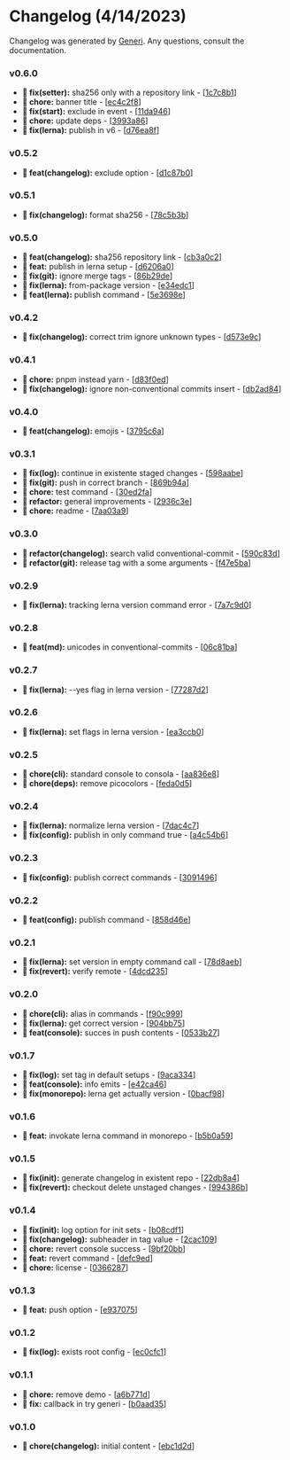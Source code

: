 # Changelog (4/14/2023)

Changelog was generated by [Generi](https://github.com/betterwrite/generi). Any questions, consult the documentation.

### v0.6.0

* **🔧 fix(setter):** sha256 only with a repository link - [[1c7c8b1](https://github.com/betterwrite/generi/commit/1c7c8b1)]
* **🚧 chore:** banner title - [[ec4c2f8](https://github.com/betterwrite/generi/commit/ec4c2f8)]
* **🔧 fix(start):** exclude in event - [[11da946](https://github.com/betterwrite/generi/commit/11da946)]
* **🚧 chore:** update deps - [[3993a86](https://github.com/betterwrite/generi/commit/3993a86)]
* **🔧 fix(lerna):** publish in v6 - [[d76ea8f](https://github.com/betterwrite/generi/commit/d76ea8f)]

### v0.5.2

* **🎉 feat(changelog):** exclude option - [[d1c87b0](https://github.com/betterwrite/generi/commit/d1c87b0)]

### v0.5.1

* **🔧 fix(changelog):** format sha256 - [[78c5b3b](https://github.com/betterwrite/generi/commit/78c5b3b)]

### v0.5.0

* **🎉 feat(changelog):** sha256 repository link - [[cb3a0c2](https://github.com/betterwrite/generi/commit/cb3a0c2)]
* **🎉 feat:** publish in lerna setup - [[d6206a0](https://github.com/betterwrite/generi/commit/d6206a0)]
* **🔧 fix(git):** ignore merge tags - [[86b29de](https://github.com/betterwrite/generi/commit/86b29de)]
* **🔧 fix(lerna):** from-package version - [[e34edc1](https://github.com/betterwrite/generi/commit/e34edc1)]
* **🎉 feat(lerna):** publish command - [[5e3698e](https://github.com/betterwrite/generi/commit/5e3698e)]

### v0.4.2

* **🔧 fix(changelog):** correct trim ignore unknown types - [[d573e9c](https://github.com/betterwrite/generi/commit/d573e9c)]

### v0.4.1

* **🚧 chore:** pnpm instead yarn - [[d83f0ed](https://github.com/betterwrite/generi/commit/d83f0ed)]
* **🔧 fix(changelog):** ignore non-conventional commits insert - [[db2ad84](https://github.com/betterwrite/generi/commit/db2ad84)]

### v0.4.0

* **🎉 feat(changelog):** emojis - [[3795c6a](https://github.com/betterwrite/generi/commit/3795c6a)]

### v0.3.1

* **🔧 fix(log):** continue in existente staged changes - [[598aabe](https://github.com/betterwrite/generi/commit/598aabe)]
* **🔧 fix(git):** push in correct branch - [[869b94a](https://github.com/betterwrite/generi/commit/869b94a)]
* **🚧 chore:** test command - [[30ed2fa](https://github.com/betterwrite/generi/commit/30ed2fa)]
* **🚩 refactor:** general improvements - [[2936c3e](https://github.com/betterwrite/generi/commit/2936c3e)]
* **🚧 chore:** readme - [[7aa03a9](https://github.com/betterwrite/generi/commit/7aa03a9)]

### v0.3.0

* **🚩 refactor(changelog):** search valid conventional-commit - [[590c83d](https://github.com/betterwrite/generi/commit/590c83d)]
* **🚩 refactor(git):** release tag with a some arguments - [[f47e5ba](https://github.com/betterwrite/generi/commit/f47e5ba)]

### v0.2.9

* **🔧 fix(lerna):** tracking lerna version command error - [[7a7c9d0](https://github.com/betterwrite/generi/commit/7a7c9d0)]

### v0.2.8

* **🎉 feat(md):** unicodes in conventional-commits - [[06c81ba](https://github.com/betterwrite/generi/commit/06c81ba)]

### v0.2.7

* **🔧 fix(lerna):** --yes flag in lerna version - [[77287d2](https://github.com/betterwrite/generi/commit/77287d2)]

### v0.2.6

* **🔧 fix(lerna):** set flags in lerna version - [[ea3ccb0](https://github.com/betterwrite/generi/commit/ea3ccb0)]

### v0.2.5

* **🚧 chore(cli):** standard console to consola - [[aa836e8](https://github.com/betterwrite/generi/commit/aa836e8)]
* **🚧 chore(deps):** remove picocolors - [[feda0d5](https://github.com/betterwrite/generi/commit/feda0d5)]

### v0.2.4

* **🔧 fix(lerna):** normalize lerna version - [[7dac4c7](https://github.com/betterwrite/generi/commit/7dac4c7)]
* **🔧 fix(config):** publish in only command true - [[a4c54b6](https://github.com/betterwrite/generi/commit/a4c54b6)]

### v0.2.3

* **🔧 fix(config):** publish correct commands - [[3091496](https://github.com/betterwrite/generi/commit/3091496)]

### v0.2.2

* **🎉 feat(config):** publish command - [[858d46e](https://github.com/betterwrite/generi/commit/858d46e)]

### v0.2.1

* **🔧 fix(lerna):** set version in empty command call - [[78d8aeb](https://github.com/betterwrite/generi/commit/78d8aeb)]
* **🔧 fix(revert):** verify remote - [[4dcd235](https://github.com/betterwrite/generi/commit/4dcd235)]

### v0.2.0

* **🚧 chore(cli):** alias in commands - [[f90c999](https://github.com/betterwrite/generi/commit/f90c999)]
* **🔧 fix(lerna):** get correct version - [[904bb75](https://github.com/betterwrite/generi/commit/904bb75)]
* **🎉 feat(console):** succes in push contents - [[0533b27](https://github.com/betterwrite/generi/commit/0533b27)]

### v0.1.7

* **🔧 fix(log):** set tag in default setups - [[9aca334](https://github.com/betterwrite/generi/commit/9aca334)]
* **🎉 feat(console):** info emits - [[e42ca46](https://github.com/betterwrite/generi/commit/e42ca46)]
* **🔧 fix(monorepo):** lerna get actually version - [[0bacf98](https://github.com/betterwrite/generi/commit/0bacf98)]

### v0.1.6

* **🎉 feat:** invokate lerna command in monorepo - [[b5b0a59](https://github.com/betterwrite/generi/commit/b5b0a59)]

### v0.1.5

* **🔧 fix(init):** generate changelog in existent repo - [[22db8a4](https://github.com/betterwrite/generi/commit/22db8a4)]
* **🔧 fix(revert):** checkout delete unstaged changes - [[994386b](https://github.com/betterwrite/generi/commit/994386b)]

### v0.1.4

* **🔧 fix(init):** log option for init sets - [[b08cdf1](https://github.com/betterwrite/generi/commit/b08cdf1)]
* **🔧 fix(changelog):** subheader in tag value - [[2cac109](https://github.com/betterwrite/generi/commit/2cac109)]
* **🚧 chore:** revert console success - [[9bf20bb](https://github.com/betterwrite/generi/commit/9bf20bb)]
* **🎉 feat:** revert command - [[defc9ed](https://github.com/betterwrite/generi/commit/defc9ed)]
* **🚧 chore:** license - [[0366287](https://github.com/betterwrite/generi/commit/0366287)]

### v0.1.3

* **🎉 feat:** push option - [[e937075](https://github.com/betterwrite/generi/commit/e937075)]

### v0.1.2

* **🔧 fix(log):** exists root config - [[ec0cfc1](https://github.com/betterwrite/generi/commit/ec0cfc1)]

### v0.1.1

* **🚧 chore:** remove demo - [[a6b771d](https://github.com/betterwrite/generi/commit/a6b771d)]
* **🔧 fix:** callback in try generi - [[b0aad35](https://github.com/betterwrite/generi/commit/b0aad35)]

### v0.1.0

* **🚧 chore(changelog):** initial content - [[ebc1d2d](https://github.com/betterwrite/generi/commit/ebc1d2d)]
